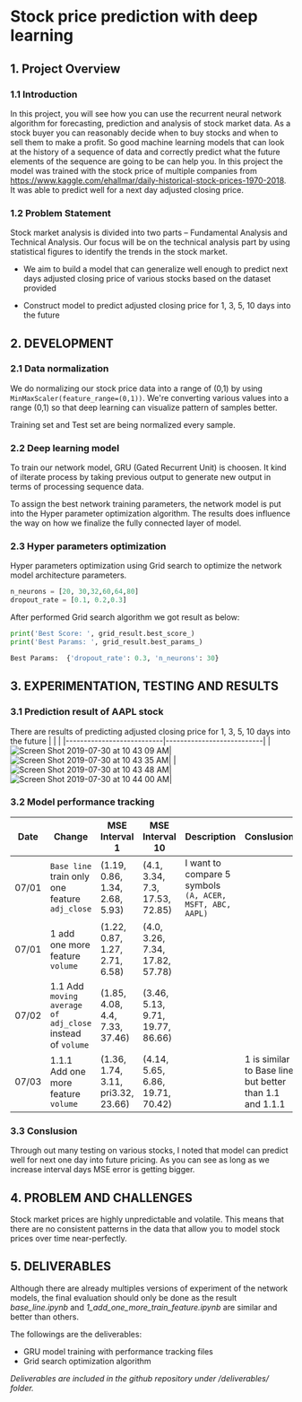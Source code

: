 # Stock price prediction with deep learning #

## 1. Project Overview ##

### 1.1 Introduction ###

In this project, you will see how you can use the recurrent neural network algorithm for forecasting, prediction and analysis of stock market data. As a stock buyer you can reasonably decide when to buy stocks and when to sell them to make a profit. So good machine learning models that can look at the history of a sequence of data and correctly predict what the future elements of the sequence are going to be can help you. In this project the model was trained with the stock price of multiple companies from <https://www.kaggle.com/ehallmar/daily-historical-stock-prices-1970-2018>. It was able to predict well for a next day adjusted closing price.

### 1.2 Problem Statement ###

Stock market analysis is divided into two parts – Fundamental Analysis and Technical Analysis. Our focus will be on the technical analysis part by using statistical figures to identify the trends in the stock market.

* We aim to build a model that can generalize well enough to predict next days adjusted closing price of various stocks based on the dataset provided

* Construct model to predict adjusted closing price for 1, 3, 5, 10 days into the future

## 2. DEVELOPMENT ##

### 2.1 Data normalization ###

We do normalizing our stock price data into a range of (0,1) by using `MinMaxScaler(feature_range=(0,1))`. We're converting various values into a range (0,1) so that deep learning can visualize pattern of samples better.

Training set and Test set are being normalized every sample.

### 2.2 Deep learning model ###

To train our network model, GRU (Gated Recurrent Unit) is choosen. It kind of ilterate process by taking previous output to generate new output in terms of processing sequence data.

To assign the best network training parameters, the network model is put into the Hyper parameter optimization algorithm. The results does influence the way on how we finalize the fully connected layer of model.

### 2.3 Hyper parameters optimization ###

Hyper parameters optimization using Grid search to optimize the network model architecture parameters.

```py
n_neurons = [20, 30,32,60,64,80]
dropout_rate = [0.1, 0.2,0.3]
```

After performed Grid search algorithm we got result as below:

```py
print('Best Score: ', grid_result.best_score_)
print('Best Params: ', grid_result.best_params_)

Best Params:  {'dropout_rate': 0.3, 'n_neurons': 30}
```

## 3. EXPERIMENTATION, TESTING AND RESULTS ##

### 3.1 Prediction result of AAPL stock #

There are results of predicting adjusted closing price for 1, 3, 5, 10 days into the future
|                           |                           |
|---------------------------|---------------------------|
|![Screen Shot 2019-07-30 at 10 43 09 AM](https://user-images.githubusercontent.com/49018140/62109924-7f011180-b2d7-11e9-8be7-6fb8ea5170da.png)|![Screen Shot 2019-07-30 at 10 43 35 AM](https://user-images.githubusercontent.com/49018140/62109897-6ee93200-b2d7-11e9-9196-a5792f3234dc.png)|
|![Screen Shot 2019-07-30 at 10 43 48 AM](https://user-images.githubusercontent.com/49018140/62109866-609b1600-b2d7-11e9-90c3-1fb4dc4ede0a.png)|![Screen Shot 2019-07-30 at 10 44 00 AM](https://user-images.githubusercontent.com/49018140/62099069-17d36500-b2b7-11e9-8d3d-0fd34a3ba4f5.png)|

### 3.2 Model performance tracking ###

| Date  | Change                          | MSE Interval 1|MSE Interval 10| Description |Conslusion|
|-------|---------------------------------|---------------|---------------|-------------|----------|
|07/01|`Base line` train only one feature `adj_close`|(1.19, 0.86, 1.34, 2.68, 5.93)|(4.1, 3.34, 7.3, 17.53, 72.85)|I want to compare 5 symbols `(A, ACER, MSFT, ABC, AAPL)`||
|07/01|1 add one more feature `volume`|(1.22, 0.87, 1.27, 2.71, 6.58)|(4.0, 3.26, 7.34, 17.82, 57.78)|||
|07/02|1.1 Add `moving average of adj_close` instead of `volume`|(1.85, 4.08, 4.4, 7.33, 37.46)|(3.46, 5.13, 9.71, 19.77, 86.66)|||
|07/03|1.1.1 Add one more feature `volume`|(1.36, 1.74, 3.11, pri3.32, 23.66)|(4.14, 5.65, 6.86, 19.71, 70.42)||1 is similar to Base line but better than 1.1 and 1.1.1|

### 3.3 Conslusion #

Through out many testing on various stocks, I noted that model can predict well for next one day into future pricing. As you can see as long as we increase interval days MSE error is getting bigger.

## 4. PROBLEM AND CHALLENGES ##

Stock market prices are highly unpredictable and volatile. This means that there are no consistent patterns in the data that allow you to model stock prices over time near-perfectly.

## 5. DELIVERABLES ##

Although there are already multiples versions of experiment of the network models, the final evaluation should only be done as the result *base_line.ipynb* and *1_add_one_more_train_feature.ipynb* are similar and better than others.

The followings are the deliverables:

* GRU model training with performance tracking files
* Grid search optimization algorithm

_Deliverables are included in the github repository under /deliverables/ folder._

